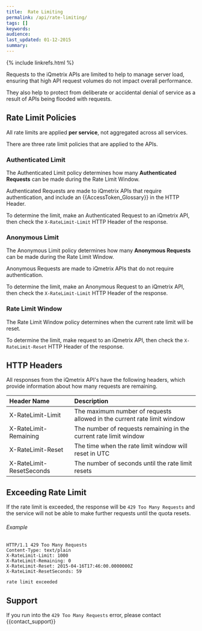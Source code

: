 ```yaml
---
title:  Rate Limiting
permalink: /api/rate-limiting/
tags: []
keywords: 
audience: 
last_updated: 01-12-2015
summary: 
---
```


{% include linkrefs.html %}

Requests to the iQmetrix APIs are limited to help to manage server load, ensuring that high API request volumes do not impact overall performance. 

They also help to protect from deliberate or accidental denial of service as a result of APIs being flooded with requests.

## Rate Limit Policies

All rate limits are applied **per service**, not aggregated across all services. 

There are three rate limit policies that are applied to the APIs.

### Authenticated Limit

The Authenticated Limit policy determines how many **Authenticated Requests** can be made during the Rate Limit Window.

Authenticated Requests are made to iQmetrix APIs that require authentication, and include an {{AccessToken_Glossary}} in the HTTP Header.

To determine the limit, make an Authenticated Request to an iQmetrix API, then check the `X-RateLimit-Limit` HTTP Header of the response. 

### Anonymous Limit

The Anonymous Limit policy determines how many **Anonymous Requests** can be made during the Rate Limit Window.

Anonymous Requests are made to iQmetrix APIs that do not require authentication.

To determine the limit, make an Anonymous Request to an iQmetrix API, then check the `X-RateLimit-Limit` HTTP Header of the response. 

### Rate Limit Window

The Rate Limit Window policy determines when the current rate limit will be reset.

To determine the limit, make request to an iQmetrix API, then check the `X-RateLimit-Reset` HTTP Header of the response. 

## HTTP Headers

All responses from the iQmetrix API's have the following headers, which provide information about how many requests are remaining.

| Header Name | Description |
|:------------|:------------|
| X-RateLimit-Limit | The maximum number of requests allowed in the current rate limit window |
| X-RateLimit-Remaining | The number of requests remaining in the current rate limit window | 
| X-RateLimit-Reset | The time when the rate limit window will reset in UTC |
| X-RateLimit-ResetSeconds | The number of seconds until the rate limit resets | 

## Exceeding Rate Limit

If the rate limit is exceeded, the response will be `429 Too Many Requests` and the service will not be able to make further requests until the quota resets.

###### Example
    HTTP/1.1 429 Too Many Requests
    Content-Type: text/plain
    X-RateLimit-Limit: 1000
    X-RateLimit-Remaining: 0
    X-RateLimit-Reset: 2015-04-16T17:46:00.0000000Z
    X-RateLimit-ResetSeconds: 59
      
    rate limit exceeded

## Support

If you run into the `429 Too Many Requests` error, please contact {{contact_support}}